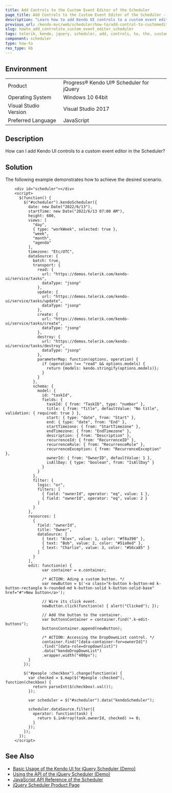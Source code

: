 ```yaml
---
title: Add Controls to the Custom Event Editor of the Scheduler
page_title: Add Controls to the Custom Event Editor of the Scheduler - jQuery Scheduler
description: "Learn how to add Kendo UI controls to a custom event editor in a Kendo UI for jQuery Scheduler component."
previous_url: /kendo-mvc/web/scheduler/how-to/add-control-to-customeditor, /controls/scheduling/scheduler/how-to/add-control-to-customeditor, /controls/scheduling/scheduler/how-to/editing/add-control-to-customeditor
slug: howto_add_controlsto_custom_event_editor_scheduler
tags: telerik, kendo, jquery, scheduler, add, controls, to, the, custom, event, editor
component: scheduler
type: how-to
res_type: kb
---
```


## Environment

<table>
 <tr>
  <td>Product</td>
  <td>Progress® Kendo UI® Scheduler for jQuery</td>
 </tr>
 <tr>
  <td>Operating System</td>
  <td>Windows 10 64bit</td>
 </tr>
 <tr>
  <td>Visual Studio Version</td>
  <td>Visual Studio 2017</td>
 </tr>
 <tr>
  <td>Preferred Language</td>
  <td>JavaScript</td>
 </tr>
</table>

## Description

How can I add Kendo UI controls to a custom event editor in the Scheduler?

## Solution

The following example demonstrates how to achieve the desired scenario.

```dojo
    <div id="scheduler"></div>
    <script>
      $(function() {
        $("#scheduler").kendoScheduler({
          date: new Date("2022/6/13"),
          startTime: new Date("2022/6/13 07:00 AM"),
          height: 600,
          views: [
            "day",
            { type: "workWeek", selected: true },
            "week",
            "month",
            "agenda"
          ],
          timezone: "Etc/UTC",
          dataSource: {
            batch: true,
            transport: {
              read: {
                url: "https://demos.telerik.com/kendo-ui/service/tasks",
                dataType: "jsonp"
              },
              update: {
                url: "https://demos.telerik.com/kendo-ui/service/tasks/update",
                dataType: "jsonp"
              },
              create: {
                url: "https://demos.telerik.com/kendo-ui/service/tasks/create",
                dataType: "jsonp"
              },
              destroy: {
                url: "https://demos.telerik.com/kendo-ui/service/tasks/destroy",
                dataType: "jsonp"
              },
              parameterMap: function(options, operation) {
                if (operation !== "read" && options.models) {
                  return {models: kendo.stringify(options.models)};
                }
              }
            },
            schema: {
              model: {
                id: "taskId",
                fields: {
                  taskId: { from: "TaskID", type: "number" },
                  title: { from: "Title", defaultValue: "No title", validation: { required: true } },
                  start: { type: "date", from: "Start" },
                  end: { type: "date", from: "End" },
                  startTimezone: { from: "StartTimezone" },
                  endTimezone: { from: "EndTimezone" },
                  description: { from: "Description" },
                  recurrenceId: { from: "RecurrenceID" },
                  recurrenceRule: { from: "RecurrenceRule" },
                  recurrenceException: { from: "RecurrenceException" },
                  ownerId: { from: "OwnerID", defaultValue: 1 },
                  isAllDay: { type: "boolean", from: "IsAllDay" }
                }
              }
            },
            filter: {
              logic: "or",
              filters: [
                { field: "ownerId", operator: "eq", value: 1 },
                { field: "ownerId", operator: "eq", value: 2 }
              ]
            }
          },
          resources: [
            {
              field: "ownerId",
              title: "Owner",
              dataSource: [
                { text: "Alex", value: 1, color: "#f8a398" },
                { text: "Bob", value: 2, color: "#51a0ed" },
                { text: "Charlie", value: 3, color: "#56ca85" }
              ]
            }
          ],
          edit: function(e) {
                var container = e.container;

                /* ACTION: Ading a custom button. */
                var newButton = $('<a class="k-button k-button-md k-button-rectangle k-rounded-md k-button-solid k-button-solid-base" href="#">New button</a>');

                // Wire its click event.
                newButton.click(function(e) { alert("Clicked"); });

                // Add the button to the container.
                var buttonsContainer = container.find(".k-edit-buttons");
                buttonsContainer.append(newButton);

                /* ACTION: Accessing the DropDownList control. */
                container.find("[data-container-for=ownerId]")
                .find("[data-role=dropdownlist]")
                .data("kendoDropDownList")
                .wrapper.width("400px");
          }
        });

        $("#people :checkbox").change(function(e) {
          var checked = $.map($("#people :checked"), function(checkbox) {
            return parseInt($(checkbox).val());
          });

          var scheduler = $("#scheduler").data("kendoScheduler");

          scheduler.dataSource.filter({
            operator: function(task) {
              return $.inArray(task.ownerId, checked) >= 0;
            }
          });
        });
      });
    </script>

```

## See Also

* [Basic Usage of the Kendo UI for jQuery Scheduler (Demo)](https://demos.telerik.com/kendo-ui/scheduler/index)
* [Using the API of the jQuery Scheduler (Demo)](https://demos.telerik.com/kendo-ui/scheduler/api)
* [JavaScript API Reference of the Scheduler](/api/javascript/ui/scheduler)
* [jQuery Scheduler Product Page](https://www.telerik.com/kendo-jquery-ui/scheduler)
